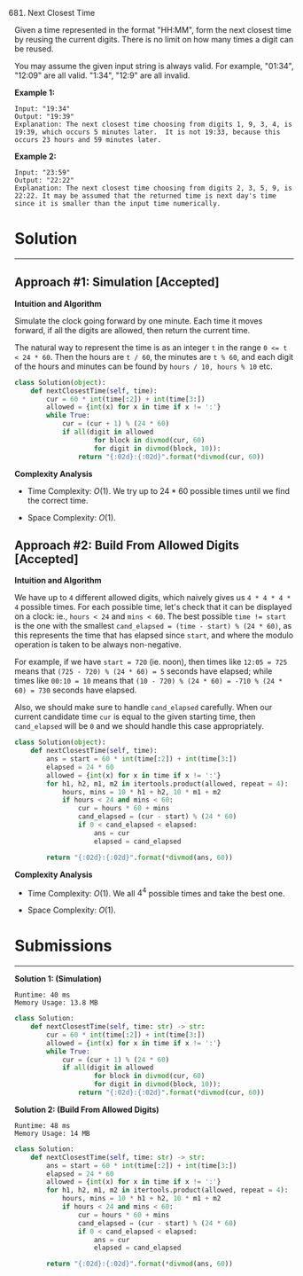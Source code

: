 681. Next Closest Time

Given a time represented in the format "HH:MM", form the next closest time by reusing the current digits. There is no limit on how many times a digit can be reused.

You may assume the given input string is always valid. For example, "01:34", "12:09" are all valid. "1:34", "12:9" are all invalid.

**Example 1:**
```
Input: "19:34"
Output: "19:39"
Explanation: The next closest time choosing from digits 1, 9, 3, 4, is 19:39, which occurs 5 minutes later.  It is not 19:33, because this occurs 23 hours and 59 minutes later.
```

**Example 2:**
```
Input: "23:59"
Output: "22:22"
Explanation: The next closest time choosing from digits 2, 3, 5, 9, is 22:22. It may be assumed that the returned time is next day's time since it is smaller than the input time numerically.
```

# Solution
---
## Approach #1: Simulation [Accepted]
**Intuition and Algorithm**

Simulate the clock going forward by one minute. Each time it moves forward, if all the digits are allowed, then return the current time.

The natural way to represent the time is as an integer `t` in the range `0 <= t < 24 * 60`. Then the hours are `t / 60`, the minutes are `t % 60`, and each digit of the hours and minutes can be found by `hours / 10, hours % 10` etc.

```python
class Solution(object):
    def nextClosestTime(self, time):
        cur = 60 * int(time[:2]) + int(time[3:])
        allowed = {int(x) for x in time if x != ':'}
        while True:
            cur = (cur + 1) % (24 * 60)
            if all(digit in allowed
                    for block in divmod(cur, 60)
                    for digit in divmod(block, 10)):
                return "{:02d}:{:02d}".format(*divmod(cur, 60))
```

**Complexity Analysis**

* Time Complexity: $O(1)$. We try up to $24 * 60$ possible times until we find the correct time.

* Space Complexity: $O(1)$.

## Approach #2: Build From Allowed Digits [Accepted]
**Intuition and Algorithm**

We have up to `4` different allowed digits, which naively gives us `4 * 4 * 4 * 4` possible times. For each possible time, let's check that it can be displayed on a clock: ie., `hours < 24` and `mins < 60`. The best possible `time != start` is the one with the smallest `cand_elapsed = (time - start) % (24 * 60)`, as this represents the time that has elapsed since `start`, and where the modulo operation is taken to be always non-negative.

For example, if we have `start = 720` (ie. noon), then times like `12:05 = 725` means that `(725 - 720) % (24 * 60) = 5` seconds have elapsed; while times like `00:10 = 10` means that `(10 - 720) % (24 * 60) = -710 % (24 * 60) = 730` seconds have elapsed.

Also, we should make sure to handle `cand_elapsed` carefully. When our current candidate time `cur` is equal to the given starting time, then `cand_elapsed` will be `0` and we should handle this case appropriately.

```python
class Solution(object):
    def nextClosestTime(self, time):
        ans = start = 60 * int(time[:2]) + int(time[3:])
        elapsed = 24 * 60
        allowed = {int(x) for x in time if x != ':'}
        for h1, h2, m1, m2 in itertools.product(allowed, repeat = 4):
            hours, mins = 10 * h1 + h2, 10 * m1 + m2
            if hours < 24 and mins < 60:
                cur = hours * 60 + mins
                cand_elapsed = (cur - start) % (24 * 60)
                if 0 < cand_elapsed < elapsed:
                    ans = cur
                    elapsed = cand_elapsed

        return "{:02d}:{:02d}".format(*divmod(ans, 60))
```

**Complexity Analysis**

* Time Complexity: $O(1)$. We all $4^4$ possible times and take the best one.

* Space Complexity: $O(1)$.

# Submissions
---
**Solution 1: (Simulation)**
```
Runtime: 40 ms
Memory Usage: 13.8 MB
```
```python
class Solution:
    def nextClosestTime(self, time: str) -> str:
        cur = 60 * int(time[:2]) + int(time[3:])
        allowed = {int(x) for x in time if x != ':'}
        while True:
            cur = (cur + 1) % (24 * 60)
            if all(digit in allowed
                    for block in divmod(cur, 60)
                    for digit in divmod(block, 10)):
                return "{:02d}:{:02d}".format(*divmod(cur, 60))
```

**Solution 2: (Build From Allowed Digits)**
```
Runtime: 48 ms
Memory Usage: 14 MB
```
```python
class Solution:
    def nextClosestTime(self, time: str) -> str:
        ans = start = 60 * int(time[:2]) + int(time[3:])
        elapsed = 24 * 60
        allowed = {int(x) for x in time if x != ':'}
        for h1, h2, m1, m2 in itertools.product(allowed, repeat = 4):
            hours, mins = 10 * h1 + h2, 10 * m1 + m2
            if hours < 24 and mins < 60:
                cur = hours * 60 + mins
                cand_elapsed = (cur - start) % (24 * 60)
                if 0 < cand_elapsed < elapsed:
                    ans = cur
                    elapsed = cand_elapsed

        return "{:02d}:{:02d}".format(*divmod(ans, 60))
```